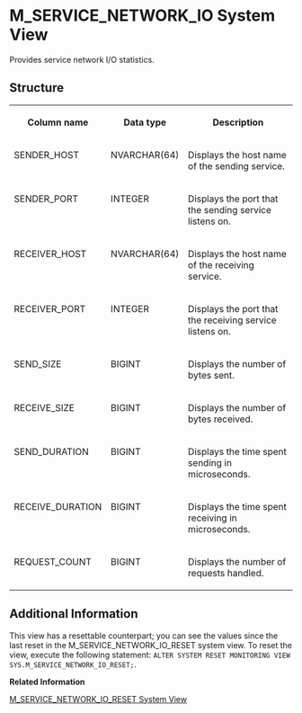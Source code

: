 <!-- loio20bf9c0575191014a72084d40b3ba448 -->

# M\_SERVICE\_NETWORK\_IO System View

Provides service network I/O statistics.



<a name="loio20bf9c0575191014a72084d40b3ba448___m__s_e_r_v_i_c_e__n_e_t_w_o_r_k__i_o_1struct_M_SERVICE_NETWORK_IO"/>

## Structure


<table>
<tr>
<th valign="top">

Column name

</th>
<th valign="top">

Data type

</th>
<th valign="top">

Description

</th>
</tr>
<tr>
<td valign="top">

SENDER\_HOST

</td>
<td valign="top">

NVARCHAR\(64\)

</td>
<td valign="top">

Displays the host name of the sending service.

</td>
</tr>
<tr>
<td valign="top">

SENDER\_PORT

</td>
<td valign="top">

INTEGER

</td>
<td valign="top">

Displays the port that the sending service listens on.

</td>
</tr>
<tr>
<td valign="top">

RECEIVER\_HOST

</td>
<td valign="top">

NVARCHAR\(64\)

</td>
<td valign="top">

Displays the host name of the receiving service.

</td>
</tr>
<tr>
<td valign="top">

RECEIVER\_PORT

</td>
<td valign="top">

INTEGER

</td>
<td valign="top">

Displays the port that the receiving service listens on.

</td>
</tr>
<tr>
<td valign="top">

SEND\_SIZE

</td>
<td valign="top">

BIGINT

</td>
<td valign="top">

Displays the number of bytes sent.

</td>
</tr>
<tr>
<td valign="top">

RECEIVE\_SIZE

</td>
<td valign="top">

BIGINT

</td>
<td valign="top">

Displays the number of bytes received.

</td>
</tr>
<tr>
<td valign="top">

SEND\_DURATION

</td>
<td valign="top">

BIGINT

</td>
<td valign="top">

Displays the time spent sending in microseconds.

</td>
</tr>
<tr>
<td valign="top">

RECEIVE\_DURATION

</td>
<td valign="top">

BIGINT

</td>
<td valign="top">

Displays the time spent receiving in microseconds.

</td>
</tr>
<tr>
<td valign="top">

REQUEST\_COUNT

</td>
<td valign="top">

BIGINT

</td>
<td valign="top">

Displays the number of requests handled.

</td>
</tr>
</table>



<a name="loio20bf9c0575191014a72084d40b3ba448__section_x5d_2b4_x2b"/>

## Additional Information

This view has a resettable counterpart; you can see the values since the last reset in the M\_SERVICE\_NETWORK\_IO\_RESET system view. To reset the view, execute the following statement: `ALTER SYSTEM RESET MONITORING VIEW SYS.M_SERVICE_NETWORK_IO_RESET;`.

**Related Information**  


[M\_SERVICE\_NETWORK\_IO\_RESET System View](m-service-network-io-reset-system-view-20c0429.md "Provides the service network I/O statistics since the last reset.")

